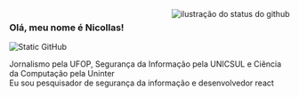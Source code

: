<img align='right' src="https://github-readme-stats.vercel.app/api?username=niklaz4&show_icons=true&title_color=783c00&text_color=af552e&icon_color=783c00&bg_color=f8efd4&cache_seconds=2300" alt="ilustração do status do github">

### Olá, meu nome é Nicollas!

<img src="https://img.shields.io/static/v1?label=Overview&message=NICOLLAS&color=f8efd4&style=for-the-badge&logo=GitHub" alt="Static GitHub">

<p>Jornalismo pela UFOP, Segurança da Informação pela UNICSUL e Ciência da Computação pela Uninter<br/> Eu sou pesquisador de segurança da informação e desenvolvedor react</p>

